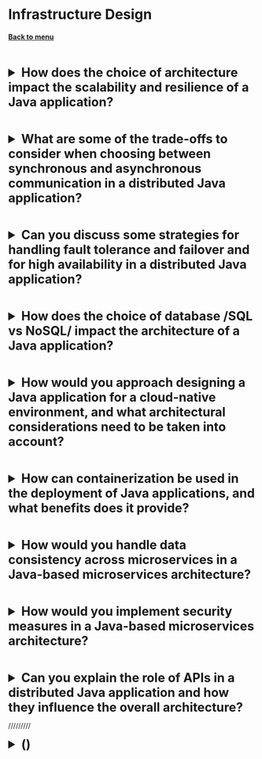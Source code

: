 <h1>Infrastructure Design</h1> 
<h4> 

[Back to menu](..%2FMenu.md)

</h4>

[//]: # (How does the choice of architecture impact 
         the scalability and resilience of a Java application?)
<br>
<details>
    <summary style="font-size: 25px;">
        <b>
            How does the choice of architecture impact 
            the scalability and resilience of a Java application?
        </b>
    </summary>
<br>

**Monolithic Architecture:**

- **Scalability**: the entire application needs to be scaled even
  if only one function is experiencing increased demand,
  This may result in additional costs.
- **Resilience**: less resilient because if one part of the application fails,
  the entire system can be affected

**Microservices Architecture:**

- **Scalability**: Microservices can be individually scaled
- **Resilience**: Microservices are more resilient because
  they are isolated from each other

**Serverless Architecture:**

- **Scalability**: automatically scale
- **Resilience**: highly available by design.

</details>

[//]: # (What are some of the trade-offs to consider when choosing between 
         synchronous and asynchronous communication 
         in a distributed Java application?)
<br>
<details>
    <summary style="font-size: 25px;">
        <b>
            What are some of the trade-offs to consider when choosing between 
            synchronous and asynchronous communication 
            in a distributed Java application?
        </b>
    </summary>
<br>

**Synchronous**

- Latency: can lead to increased latency
- Complexity: generally easier to implement
- Resource: increased resource cost
- Error Handling: easy to handle
- Ordering: guarantee the order of messages

**Asynchronous**

- Latency: reducing latency
- Complexity: can be more complex to implement correctly
- Resources: better resource optimization
- Error Handling: can be more complex
- Ordering: does not guarantee the order of messages

</details>

[//]: # (Can you discuss some strategies for handling fault 
         tolerance and failover in a distributed Java application?)
<br>
<details>
    <summary style="font-size: 25px;">
        <b>
            Can you discuss some strategies for handling fault 
            tolerance and failover and for high availability
            in a distributed Java application?
        </b>
    </summary>
<br>

- Load Balancing (traffic balancing)
- Auto-scaling (perf balancing)
- Health Checks
- Breaker Pattern: (works on Health Checks) stop calling failing downstreams
- Replication
- Transaction Management
- Microservices Architecture
- Container Orchestration: Kubernetes can automatically restart failed services

</details>

[//]: # (How does the choice of database /SQL vs NoSQL/
         impact the architecture of a Java application?)
<br>
<details>
    <summary style="font-size: 25px;">
        <b>
            How does the choice of database /SQL vs NoSQL/
            impact the architecture of a Java application?
        </b>
    </summary>
<br>

SQL:

- Scalability realization: SQL databases are typically scaled vertically
- ACID realization: influence the design to ensure data consistency
- Development Speed and Flexibility:
  Changes in SQL database require altering the schema
- Object Mapping realization: Object-Relational Mapping (ORM)

NoSQL:

- Scalability realization: NoSQL databases are designed to scale horizontally
- ACID realization: handle eventual consistency and relax about acid rules
- Development Speed and Flexibility:
  can store different types of data in different ways,
  So NoSQL is more flexible
- Object Mapping realization: Object-Document Mapper

</details>

[//]: # (How would you approach designing a Java application
         for a cloud-native environment, 
         and what architectural considerations 
         need to be taken into account?)
<br>
<details>
    <summary style="font-size: 25px;">
        <b>
            How would you approach designing a Java application
            for a cloud-native environment, 
            and what architectural considerations 
            need to be taken into account?
        </b>
    </summary>
<br>

- Microservices Architecture
- Containerization
- Orchestration
- Stateless Design
- Configuration and Secrets Management
- CI/CD
- Resilience
- Security

</details>

[//]: # (How can containerization be used in the deployment 
         of Java applications, and what benefits does it provide?)
<br>
<details>
    <summary style="font-size: 25px;">
        <b>
            How can containerization be used in the deployment 
            of Java applications, and what benefits does it provide?
        </b>
    </summary>
<br>

- **Isolation:** Each container runs in isolation
- **Scalability** easily scaled up or down based on the demand
- **CI/CD** be built, tested, and deployed into a container
- **Resource Efficiency**
- **Portability** containers include all of their dependencies,
  they can run on any system that supports containerization

</details>

[//]: # (How would you handle data consistency across microservices
         in a Java-based microservices architecture?)
<br>
<details>
    <summary style="font-size: 25px;">
        <b>
            How would you handle data consistency across microservices
            in a Java-based microservices architecture?
        </b>
    </summary>
<br>

**Eventual Consistency:** - the change is added to other services over time.
, System may be in an inconsistent state for a short period

**Distributed Transactions:** - complex and can impact performance, but
Spring can be used for distributed transactions

**Saga Pattern:** - sequence transactions within a single service.
And revert all changes in case of fail transaction.

**Event-Driven Architecture** - events that represent state changes.
Other micros can be subscribed and listen for updates

**API Composition** - microservice managing its own database,
a separate service layer is used to handle data consistency

</details>

[//]: # (How would you implement security measures 
         in a Java-based microservices architecture?)
<br>
<details>
    <summary style="font-size: 25px;">
        <b>
            How would you implement security measures 
            in a Java-based microservices architecture?
        </b>
    </summary>
<br>

- Authentication and Authorization
- API Gateway (that acts as a single entry point into your system)
- HTTPS
- Service-to-Service Communication
- Dependency Management
- Secrets Management
- Security Headers
- Logging and Monitoring

</details>

[//]: # (Can you explain the role of APIs 
         in a distributed Java application 
         and how they influence the overall architecture?)
<br>
<details>
    <summary style="font-size: 25px;">
        <b>
            Can you explain the role of APIs 
            in a distributed Java application 
            and how they influence the overall architecture?
        </b>
    </summary>
<br>

- Standardization
- Data Exchange
- Versioning
- Security

</details>

/////////

[//]: # ()
<details>
    <summary style="font-size: 25px;">
        <b>
            ()
        </b>
    </summary>
<br>


</details>
<br>